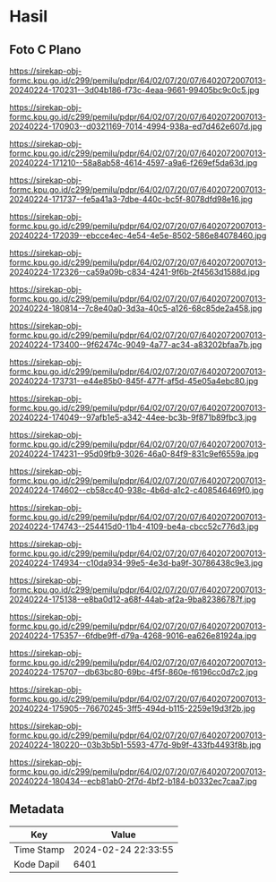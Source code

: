 # Hasil

## Foto C Plano

https://sirekap-obj-formc.kpu.go.id/c299/pemilu/pdpr/64/02/07/20/07/6402072007013-20240224-170231--3d04b186-f73c-4eaa-9661-99405bc9c0c5.jpg

https://sirekap-obj-formc.kpu.go.id/c299/pemilu/pdpr/64/02/07/20/07/6402072007013-20240224-170903--d0321169-7014-4994-938a-ed7d462e607d.jpg

https://sirekap-obj-formc.kpu.go.id/c299/pemilu/pdpr/64/02/07/20/07/6402072007013-20240224-171210--58a8ab58-4614-4597-a9a6-f269ef5da63d.jpg

https://sirekap-obj-formc.kpu.go.id/c299/pemilu/pdpr/64/02/07/20/07/6402072007013-20240224-171737--fe5a41a3-7dbe-440c-bc5f-8078dfd98e16.jpg

https://sirekap-obj-formc.kpu.go.id/c299/pemilu/pdpr/64/02/07/20/07/6402072007013-20240224-172039--ebcce4ec-4e54-4e5e-8502-586e84078460.jpg

https://sirekap-obj-formc.kpu.go.id/c299/pemilu/pdpr/64/02/07/20/07/6402072007013-20240224-172326--ca59a09b-c834-4241-9f6b-2f4563d1588d.jpg

https://sirekap-obj-formc.kpu.go.id/c299/pemilu/pdpr/64/02/07/20/07/6402072007013-20240224-180814--7c8e40a0-3d3a-40c5-a126-68c85de2a458.jpg

https://sirekap-obj-formc.kpu.go.id/c299/pemilu/pdpr/64/02/07/20/07/6402072007013-20240224-173400--9f62474c-9049-4a77-ac34-a83202bfaa7b.jpg

https://sirekap-obj-formc.kpu.go.id/c299/pemilu/pdpr/64/02/07/20/07/6402072007013-20240224-173731--e44e85b0-845f-477f-af5d-45e05a4ebc80.jpg

https://sirekap-obj-formc.kpu.go.id/c299/pemilu/pdpr/64/02/07/20/07/6402072007013-20240224-174049--97afb1e5-a342-44ee-bc3b-9f871b89fbc3.jpg

https://sirekap-obj-formc.kpu.go.id/c299/pemilu/pdpr/64/02/07/20/07/6402072007013-20240224-174231--95d09fb9-3026-46a0-84f9-831c9ef6559a.jpg

https://sirekap-obj-formc.kpu.go.id/c299/pemilu/pdpr/64/02/07/20/07/6402072007013-20240224-174602--cb58cc40-938c-4b6d-a1c2-c408546469f0.jpg

https://sirekap-obj-formc.kpu.go.id/c299/pemilu/pdpr/64/02/07/20/07/6402072007013-20240224-174743--254415d0-11b4-4109-be4a-cbcc52c776d3.jpg

https://sirekap-obj-formc.kpu.go.id/c299/pemilu/pdpr/64/02/07/20/07/6402072007013-20240224-174934--c10da934-99e5-4e3d-ba9f-30786438c9e3.jpg

https://sirekap-obj-formc.kpu.go.id/c299/pemilu/pdpr/64/02/07/20/07/6402072007013-20240224-175138--e8ba0d12-a68f-44ab-af2a-9ba82386787f.jpg

https://sirekap-obj-formc.kpu.go.id/c299/pemilu/pdpr/64/02/07/20/07/6402072007013-20240224-175357--6fdbe9ff-d79a-4268-9016-ea626e81924a.jpg

https://sirekap-obj-formc.kpu.go.id/c299/pemilu/pdpr/64/02/07/20/07/6402072007013-20240224-175707--db63bc80-69bc-4f5f-860e-f6196cc0d7c2.jpg

https://sirekap-obj-formc.kpu.go.id/c299/pemilu/pdpr/64/02/07/20/07/6402072007013-20240224-175905--76670245-3ff5-494d-b115-2259e19d3f2b.jpg

https://sirekap-obj-formc.kpu.go.id/c299/pemilu/pdpr/64/02/07/20/07/6402072007013-20240224-180220--03b3b5b1-5593-477d-9b9f-433fb4493f8b.jpg

https://sirekap-obj-formc.kpu.go.id/c299/pemilu/pdpr/64/02/07/20/07/6402072007013-20240224-180434--ecb81ab0-2f7d-4bf2-b184-b0332ec7caa7.jpg


## Metadata

| Key        | Value               |
| ---------- | ------------------- |
| Time Stamp | 2024-02-24 22:33:55 |
| Kode Dapil | 6401                |



